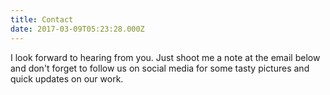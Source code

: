 ```yaml
---
title: Contact
date: 2017-03-09T05:23:28.000Z
---
```

I look forward to hearing from you. Just shoot me a note at the email below and don't forget to follow us on social media for some tasty pictures and quick updates on our work.
